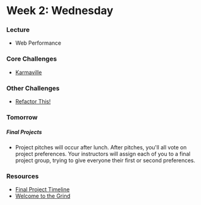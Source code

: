 # Week 2: Wednesday

### Lecture

- Web Performance

### Core Challenges
- [Karmaville](../../../../karmaville-challenge)

### Other Challenges
- [Refactor This!](https://github.com/chi-rock-doves-2015/refactor-this-challenge)

### Tomorrow

##### Final Projects

- Project pitches will occur after lunch.  After pitches, you'll all vote on project preferences.  Your instructors will assign each of you to a final project group, trying to give everyone their first or second preferences.

### Resources

- [Final Project Timeline](../resources/final-projects.md)
- [Welcome to the Grind](https://www.youtube.com/watch?v=hbkZrOU1Zag)
